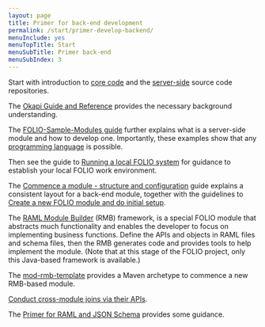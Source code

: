 ```yaml
---
layout: page
title: Primer for back-end development
permalink: /start/primer-develop-backend/
menuInclude: yes
menuTopTitle: Start
menuSubTitle: Primer back-end
menuSubIndex: 3
---
```


Start with introduction to [core code](/guides/#core-code)
and the [server-side](/source-code/#server-side) source code repositories.

The [Okapi Guide and Reference](https://github.com/folio-org/okapi/blob/master/doc/guide.md) provides the necessary background understanding.

The [FOLIO-Sample-Modules guide](https://github.com/folio-org/folio-sample-modules/blob/master/README.md) further explains what is a server-side module and how to develop one. Importantly, these examples show that any [programming language](/guides/any-programming-language) is possible.

Then see the guide to [Running a local FOLIO system](/guides/run-local-folio/) for guidance to establish your local FOLIO work environment.

The [Commence a module - structure and configuration](/guides/commence-a-module/) guide explains a consistent layout for a back-end module,
together with the guidelines to [Create a new FOLIO module and do initial setup](/guidelines/create-new-repo/).

The [RAML Module Builder](https://github.com/folio-org/raml-module-builder) (RMB) framework, is a special FOLIO module that abstracts much functionality and enables the developer to focus on implementing business functions. Define the APIs and objects in RAML files and schema files, then the RMB generates code and provides tools to help implement the module.
(Note that at this stage of the FOLIO project, only this Java-based framework is available.)

The [mod-rmb-template](https://github.com/folio-org/mod-rmb-template)
provides a Maven archetype to commence a new RMB-based module.

[Conduct cross-module joins via their APIs](/guides/cross-module-joins/).

The [Primer for RAML and JSON Schema](/start/primer-raml/) provides some guidance.
